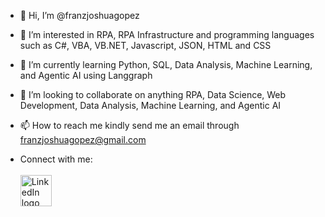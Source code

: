 - 👋 Hi, I’m @franzjoshuagopez
- 👀 I’m interested in RPA, RPA Infrastructure and programming languages such as C#, VBA, VB.NET, Javascript, JSON, HTML and CSS
- 🌱 I’m currently learning Python, SQL, Data Analysis, Machine Learning, and Agentic AI using Langgraph
- 💞️ I’m looking to collaborate on anything RPA, Data Science, Web Development, Data Analysis, Machine Learning, and Agentic AI
- 📫 How to reach me kindly send me an email through franzjoshuagopez@gmail.com

- Connect with me:<br><br>
[<img src="https://img.icons8.com/color/48/000000/linkedin.png" alt="LinkedIn logo" width="50"/>](https://www.linkedin.com/in/franzgopez/)

<!---
franzjoshuagopez/franzjoshuagopez is a ✨ special ✨ repository because its `README.md` (this file) appears on your GitHub profile.
You can click the Preview link to take a look at your changes.
--->
